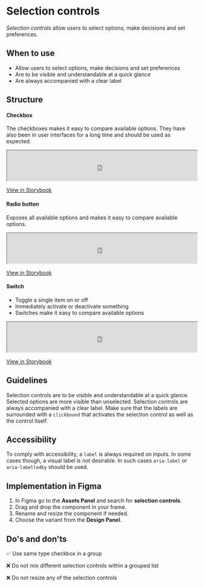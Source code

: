 # Selection controls

_Selection controls_ allow users to select options, make decisions and set preferences.

## When to use

- Allow users to select options, make decisions and set preferences
- Are to be visible and understandable at a quick glance
- Are always accompanied with a clear label

## Structure

#### Checkbox

The checkboxes makes it easy to compare available options. They have also been in user interfaces for a long time and should be used as expected.

<iframe 
        class="sb-iframe"
        src="
        https://storybook.eds.equinor.com/iframe.html?globals=&args=&id=inputs-selection-controls-checkbox--introduction
        "
        width="100%"
        height="80"
        frameborder="1"
        ></iframe>

[View in Storybook](https://storybook.eds.equinor.com/?path=/docs/inputs-selection-controls-checkbox--docs)

#### Radio button

Exposes all available options and makes it easy to compare available options.

<iframe 
        class="sb-iframe"
        src="
        https://storybook.eds.equinor.com/iframe.html?globals=&args=&id=inputs-selection-controls-radio--introduction
        "
        width="100%"
        height="80"
        frameborder="1"
        ></iframe>

[View in Storybook](https://storybook.eds.equinor.com/?path=/docs/inputs-selection-controls-radio--docs)

#### Switch

- Toggle a single item on or off
- Immediately activate or deactivate something
- Switches make it easy to compare available options

<iframe 
        class="sb-iframe"
        src="
        https://storybook.eds.equinor.com/iframe.html?globals=&args=&id=inputs-selection-controls-switch--introduction
        "
        width="100%"
        height="80"
        frameborder="1"
        ></iframe>

[View in Storybook](https://storybook.eds.equinor.com/?path=/docs/inputs-selection-controls-switch--docs)

## Guidelines

Selection controls are to be visible and understandable at a quick glance. Selected options are more visible than unselected. Selection controls are always accompanied with a clear label. Make sure that the labels are surrounded with a `clickbound` that activates the selection control as well as the control itself.

## Accessibility

To comply with accessibility, a `label` is always required on inputs. In some cases though, a visual label is not desirable. In such cases `aria-label` or `aria-labelledby` should be used.

## Implementation in Figma

1. In Figma go to the **Assets Panel** and search for **selection controls**.
2. Drag and drop the component in your frame.
3. Rename and resize the component if needed.
4. Choose the variant from the **Design Panel**.

## Do's and don'ts

✅ Use same type checkbox in a group

❌ Do not mix different selection controls within a grouped list

❌ Do not resize any of the selection controls
